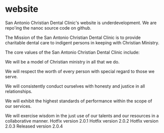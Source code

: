 website
=======

San Antonio Christian Dental Clinic's website is underdevelopment.  We are repo'ing the nanoc source code on github.



The Mission of the San Antonio Christian Dental Clinic is to provide charitable dental care to indigent persons in keeping with Christian Ministry.

The core values of the San Antonio Christian Dental Clinic include:

We will be a model of Christian ministry in all that we do.

We will respect the worth of every person with special regard to those we serve. 

We will consistently conduct ourselves with honesty and justice in all relationships.

We will exhibit the highest standards of performance within the scope of our services.

We will exercise wisdom in the just use of our talents and our resources in a collaborative manner.
Hotfix version 2.0.1
Hotfix version 2.0.2
Hotfix version 2.0.3
Released version 2.0.4
